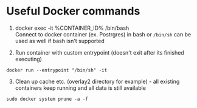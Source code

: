 # Useful Docker commands
1. docker exec -it %CONTAINER_ID% /bin/bash  
Connect to docker container (ex. Postrgres) in bash or `/bin/sh` can be used as well if bash isn't supported

2. Run container with custom entrypoint (doesn't exit after its finished executing)
```
docker run --entrypoint "/bin/sh" -it
```

3. Clean up cache etc. (overlay2 directory for example) - all existing containers keep running and all data is still available
```
sudo docker system prune -a -f
```
